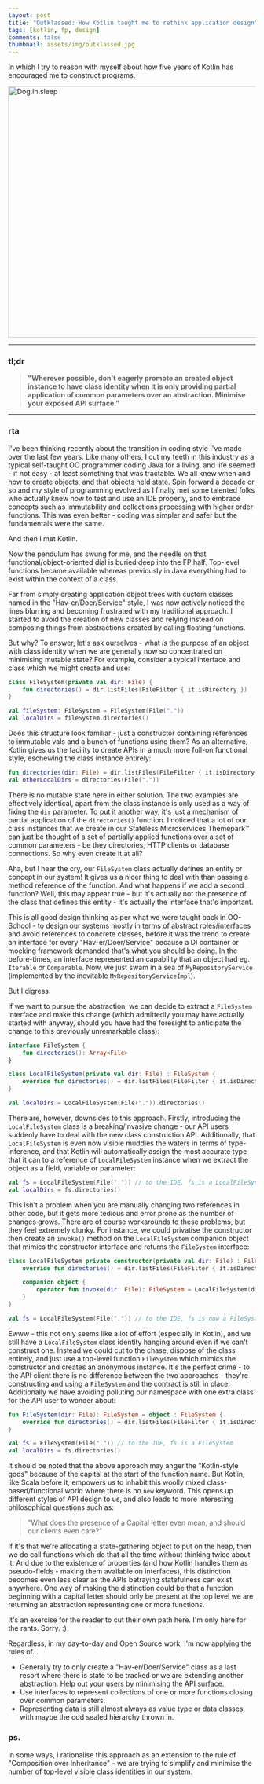 ```yaml
---
layout: post 
title: "Outklassed: How Kotlin taught me to rethink application design"
tags: [kotlin, fp, design]
comments: false
thumbnail: assets/img/outklassed.jpg
---
```


In which I try to reason with myself about how five years of Kotlin has encouraged me to construct programs.

<a title="Image by Nicole Köhler from Pixabay"
href="https://pixabay.com/photos/power-lines-fields-sunset-twilight-532720"><img width="512" alt="Dog.in.sleep" src="
../../../assets/img/powerfeature.jpg"></a>

<hr/>

### tl;dr
> **"Wherever possible, don't eagerly promote an created object instance to have class identity when it is only providing partial application of common parameters over an abstraction. Minimise your exposed API surface."**

<hr/>

### rta

I've been thinking recently about the transition in coding style I've made over the last few years. Like many others, I cut my teeth in this industry as a typical self-taught OO programmer coding Java for a living, and life seemed - if not easy - at least something that was tractable. We all knew when and how to create objects, and that objects held state. Spin forward a decade or so and my style of programming evolved as I finally met some talented folks who actually knew how to test and use an IDE properly, and to embrace concepts such as immutability and collections processing with higher order functions. This was even better - coding was simpler and safer but the fundamentals were the same.

And then I met Kotlin.

Now the pendulum has swung for me, and the needle on that functional/object-oriented dial is buried deep into the FP half. Top-level functions became available whereas previously in Java everything had to exist within the context of a class.

Far from simply creating application object trees with custom classes named in the "Hav-er/Doer/Service" style, I was now actively noticed the lines blurring and becoming frustrated with my traditional approach. I started to avoid the creation of new classes and relying instead on composing things from abstractions created by calling floating functions.

But why? To answer, let's ask ourselves - what *is* the purpose of an object with class identity when we are generally now so concentrated on minimising mutable state? For example, consider a typical interface and class which we might create and use:

```kotlin
class FileSystem(private val dir: File) {
    fun directories() = dir.listFiles(FileFilter { it.isDirectory })
}

val fileSystem: FileSystem = FileSystem(File("."))
val localDirs = fileSystem.directories()
```

Does this structure look familiar - just a constructor containing references to immutable vals and a bunch of functions using them? As an alternative, Kotlin gives us the facility to create APIs in a much more full-on functional style, eschewing the class instance entirely:

```kotlin
fun directories(dir: File) = dir.listFiles(FileFilter { it.isDirectory })
val otherLocalDirs = directories(File("."))
```

There is no mutable state here in either solution. The two examples are effectively identical, apart from the class instance is only used as a way of fixing the `dir` parameter. To put it another way, it's just a mechanism of partial application of the `directories()` function. I noticed that a lot of our class instances that we create in our Stateless Microservices Themepark™ can just be thought of a set of partially applied functions over a set of common parameters - be they directories, HTTP clients or database connections. So why even create it at all?

Aha, but I hear the cry, our `FileSystem` class actually defines an entity or concept in our system! It gives us a nicer thing to deal with than passing a method reference of the function. And what happens if we add a second function? Well, this may appear true - but it's actually not the presence of the class that defines this entity - it's actually the interface that's important. 

This is all good design thinking as per what we were taught back in OO-School - to design our systems mostly in terms of abstract roles/interfaces and avoid references to concrete classes, before it was the trend to create an interface for every "Hav-er/Doer/Service" because a DI container or mocking framework demanded that's what you should be doing. In the before-times, an interface represented an capability that an object had eg. `Iterable` or `Comparable`. Now, we just swam in a sea of `MyRepositoryService` (implemented by the inevitable `MyRepositoryServiceImpl`).

But I digress.

If we want to pursue the abstraction, we can decide to extract a `FileSystem` interface and make this change (which admittedly you may have actually started with anyway, should you have had the foresight to anticipate the change to this previously unremarkable class):

```kotlin
interface FileSystem {
    fun directories(): Array<File>
}

class LocalFileSystem(private val dir: File) : FileSystem {
    override fun directories() = dir.listFiles(FileFilter { it.isDirectory })
}

val localDirs = LocalFileSystem(File(".")).directories()
```

There are, however, downsides to this approach. Firstly, introducing the `LocalFileSystem` class is a breaking/invasive change - our API users suddenly have to deal with the new class construction API. Additionally, that `LocalFileSystem` is even now visible muddies the waters in terms of type-inference, and that Kotlin will automatically assign the most accurate type that it can to a reference of `LocalFileSystem` instance when we extract the object as a field, variable or parameter:

```kotlin
val fs = LocalFileSystem(File(".")) // to the IDE, fs is a LocalFileSystem
val localDirs = fs.directories()
```

This isn't a problem when you are manually changing two references in other code, but it gets more tedious and error prone as the number of changes grows. There are of course workarounds to these problems, but they feel extremely clunky. For instance, we could privatise the constructor then create an `invoke()` method on the `LocalFileSystem` companion object that mimics the constructor interface and returns the `FileSystem` interface:

```kotlin
class LocalFileSystem private constructor(private val dir: File) : FileSystem {
    override fun directories() = dir.listFiles(FileFilter { it.isDirectory })

    companion object {
        operator fun invoke(dir: File): FileSystem = LocalFileSystem(dir)
    }
}

val fs = LocalFileSystem(File(".")) // to the IDE, fs is now a FileSystem
```

Ewww - this not only seems like a lot of effort (especially in Kotlin), and we still have a `LocalFileSystem` class identity hanging around even if we can't construct one. Instead we could cut to the chase, dispose of the class entirely, and just use a top-level function `FileSystem` which mimics the constructor and creates an anonymous instance. It's the perfect crime - to the API client there is no difference between the two approaches - they're constructing and using a `FileSystem` and the contract is still in place. Additionally we have avoiding polluting our namespace with one extra class for the API user to wonder about:

```kotlin
fun FileSystem(dir: File): FileSystem = object : FileSystem {
    override fun directories() = dir.listFiles(FileFilter { it.isDirectory })
}

val fs = FileSystem(File(".")) // to the IDE, fs is a FileSystem
val localDirs = fs.directories()
```

It should be noted that the above approach may anger the "Kotlin-style gods" because of the capital at the start of the function name. But Kotlin, like Scala before it, empowers us to inhabit this woolly mixed class-based/functional world where there is no `new` keyword. This opens up different styles of API design to us, and also leads to more interesting philosophical questions such as:

> "What does the presence of a Capital letter even mean, and should our clients even care?"

If it's that we're allocating a state-gathering object to put on the heap, then we do call functions which do that all the time without thinking twice about it. And due to the existence of properties (and how Kotlin handles them as pseudo-fields - making them available on interfaces), this distinction becomes even less clear as the APIs betraying statefulness can exist anywhere. One way of making the distinction could be that a function beginning with a capital letter should only be present at the top level we are returning an abstraction representing one or more functions.

It's an exercise for the reader to cut their own path here. I'm only here for the rants. Sorry. :)

Regardless, in my day-to-day and Open Source work, I'm now applying the rules of...
- Generally try to only create a "Hav-er/Doer/Service" class as a last resort where there is state to be tracked or we are extending another abstraction. Help out your users by minimising the API surface.
- Use interfaces to represent collections of one or more functions closing over common parameters.
- Representing data is still almost always as value type or data classes, with maybe the odd sealed hierarchy thrown in.

### ps.
In some ways, I rationalise this approach as an extension to the rule of "Composition over Inheritance" - we are trying to simplify and minimise the number of top-level visible class identities in our system.

